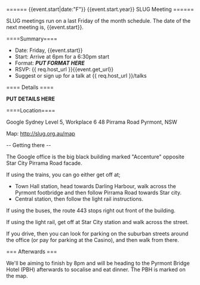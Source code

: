 ====== {{event.start|date:"F"}} {{event.start.year}} SLUG Meeting ======

SLUG meetings run on a last Friday of the month schedule. The date of the
next meeting is, {{event.start}}.

====Summary====

 * Date: Friday, {{event.start}}
 * Start: Arrive at 6pm for a 6:30pm start
 * Format: ***PUT FORMAT HERE***
 * RSVP: {{ req.host_url }}{{event.get_url}}
 * Suggest or sign up for a talk at {{ req.host_url }}/talks

==== Details ====

**PUT DETAILS HERE**

====Location====

  Google Sydney
  Level 5, Workplace 6
  48 Pirrama Road
  Pyrmont, NSW

 Map: http://slug.org.au/map

-- Getting there --

The Google office is the big black building marked "Accenture" opposite
Star City Pirrama Road facade.

If using the trains, you can go either get off at;

 * Town Hall station, head towards Darling Harbour, walk across the Pyrmont
   footbridge and then follow Pirrama Road towards Star city.
 * Central station, then follow the light rail instructions.

If using the buses, the route 443 stops right out front of the building.

If using the light rail, get off at Star City station and walk across the
street.

If you drive, then you can look for parking on the suburban streets around
the office (or pay for parking at the Casino), and then walk from there.

=== Afterwards ===

We'll be aiming to finish by 8pm and will be heading to the Pyrmont Bridge
Hotel (PBH) afterwards to socalise and eat dinner. The PBH is marked on the
map.
